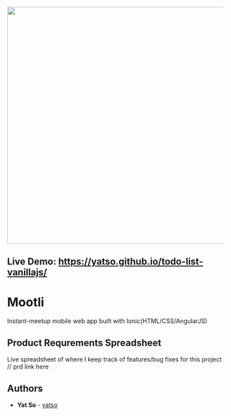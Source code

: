 <a href="https://yatso.github.io/todo-list-vanillajs/"><img src="images/your-todo-list-screenshot.png" width="550px">
</a>

## Live Demo: https://yatso.github.io/todo-list-vanillajs/


# Mootli

Instant-meetup mobile web app built with Ionic(HTML/CSS/AngularJS) 

## Product Requrements Spreadsheet

Live spreadsheet of where I keep track of features/bug fixes for this project
// prd link here

## Authors

* **Yat So**  - [yatso](https://github.com/yatso)
